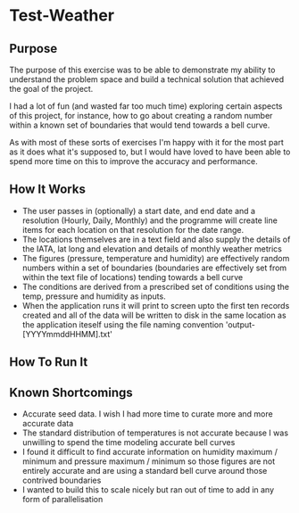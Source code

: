 # Test-Weather #

## Purpose ##

The purpose of this exercise was to be able to demonstrate my ability to understand the problem space and build a technical solution that achieved the goal of the project. 

I had a lot of fun (and wasted far too much time) exploring certain aspects of this project, for instance, how to go about creating a random number within a known set of boundaries that would tend towards a bell curve.

As with most of these sorts of exercises I'm happy with it for the most part as it does what it's supposed to, but I would have loved to have been able to spend more time on this to improve the accuracy and performance.

## How It Works ##

- The user passes in (optionally) a start date, and end date and a resolution (Hourly, Daily, Monthly) and the programme will create line items for each location on that resolution for the date range.
- The locations themselves are in a text field and also supply the details of the IATA, lat long and elevation and details of monthly weather metrics
- The figures (pressure, temperature and humidity) are effectively random numbers within a set of boundaries (boundaries are effectively set from within the text file of locations) tending towards a bell curve
- The conditions are derived from a prescribed set of conditions using the temp, pressure and humidity as inputs.
- When the application runs it will print to screen upto the first ten records created and all of the data will be written to disk in the same location as the application iteself using the file naming convention 'output-[YYYYmmddHHMM].txt'

## How To Run It ##

## Known Shortcomings ##

- Accurate seed data. I wish I had more time to curate more and more accurate data
- The standard distribution of temperatures is not accurate because I was unwilling to spend the time modeling accurate bell curves
- I found it difficult to find accurate information on humidity maximum / minimum and pressure maximum / minimum so those figures are not entirely accurate and are using a standard bell curve around those contrived boundaries
- I wanted to build this to scale nicely but ran out of time to add in any form of parallelisation